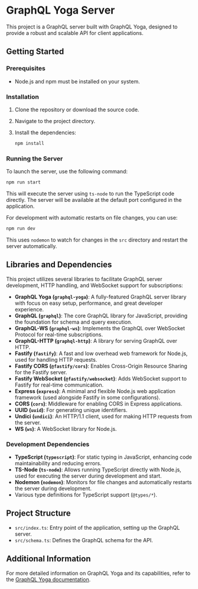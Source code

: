 # GraphQL Yoga Server

This project is a GraphQL server built with GraphQL Yoga, designed to provide a robust and scalable API for client applications.

## Getting Started

### Prerequisites

- Node.js and npm must be installed on your system.

### Installation

1. Clone the repository or download the source code.
2. Navigate to the project directory.
3. Install the dependencies:

   ```bash
   npm install
   ```

### Running the Server

To launch the server, use the following command:

```bash
npm run start
```

This will execute the server using `ts-node` to run the TypeScript code directly. The server will be available at the default port configured in the application.

For development with automatic restarts on file changes, you can use:

```bash
npm run dev
```

This uses `nodemon` to watch for changes in the `src` directory and restart the server automatically.

## Libraries and Dependencies

This project utilizes several libraries to facilitate GraphQL server development, HTTP handling, and WebSocket support for subscriptions:

- **GraphQL Yoga (`graphql-yoga`)**: A fully-featured GraphQL server library with focus on easy setup, performance, and great developer experience.
- **GraphQL (`graphql`)**: The core GraphQL library for JavaScript, providing the foundation for schema and query execution.
- **GraphQL-WS (`graphql-ws`)**: Implements the GraphQL over WebSocket Protocol for real-time subscriptions.
- **GraphQL-HTTP (`graphql-http`)**: A library for serving GraphQL over HTTP.
- **Fastify (`fastify`)**: A fast and low overhead web framework for Node.js, used for handling HTTP requests.
- **Fastify CORS (`@fastify/cors`)**: Enables Cross-Origin Resource Sharing for the Fastify server.
- **Fastify WebSocket (`@fastify/websocket`)**: Adds WebSocket support to Fastify for real-time communication.
- **Express (`express`)**: A minimal and flexible Node.js web application framework (used alongside Fastify in some configurations).
- **CORS (`cors`)**: Middleware for enabling CORS in Express applications.
- **UUID (`uuid`)**: For generating unique identifiers.
- **Undici (`undici`)**: An HTTP/1.1 client, used for making HTTP requests from the server.
- **WS (`ws`)**: A WebSocket library for Node.js.

### Development Dependencies

- **TypeScript (`typescript`)**: For static typing in JavaScript, enhancing code maintainability and reducing errors.
- **TS-Node (`ts-node`)**: Allows running TypeScript directly with Node.js, used for executing the server during development and start.
- **Nodemon (`nodemon`)**: Monitors for file changes and automatically restarts the server during development.
- Various type definitions for TypeScript support (`@types/*`).

## Project Structure

- `src/index.ts`: Entry point of the application, setting up the GraphQL server.
- `src/schema.ts`: Defines the GraphQL schema for the API.

## Additional Information

For more detailed information on GraphQL Yoga and its capabilities, refer to the [GraphQL Yoga documentation](https://www.the-guild.dev/graphql/yoga-server).
